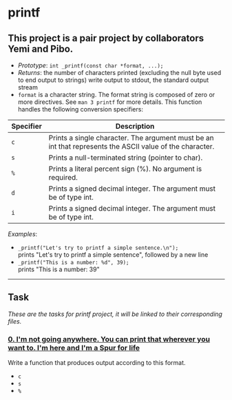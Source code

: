 
# printf
This project is a pair project by collaborators Yemi and Pibo.
--

- *Prototype*: `int _printf(const char *format, ...);` 
- *Returns*: the number of characters printed (excluding the null byte used to end output to strings)
write output to stdout, the standard output stream
- `format` is a character string. The format string is composed of zero or more directives. See `man 3 printf` for more details.
    This function handles the following conversion specifiers:
  
| Specifier  | Description |
|------------|------------|
| `c`        | Prints a single character. The argument must be an int that represents the ASCII value of the character.|
| `s`        | Prints a null-terminated string (pointer to char).|
| `%`        | Prints a literal percent sign (%). No argument is required.|
| `d`        | Prints a signed decimal integer. The argument must be of type int.|
| `i`        | Prints a signed decimal integer. The argument must be of type int. |

*Examples*:
- `_printf("Let's try to printf a simple sentence.\n");` <br>prints "Let's try to printf a simple sentence", followed by a new line
- `_printf("This is a number: %d", 39);` <br> prints "This is a number: 39"
---

## Task
*These are the tasks for printf project, it will be linked to their corresponding files.*

### [0. I'm not going anywhere. You can print that wherever you want to. I'm here and I'm a Spur for life](./_printf.c)
Write a function that produces output according to this format.
- `c`
- `s`
- `%`



